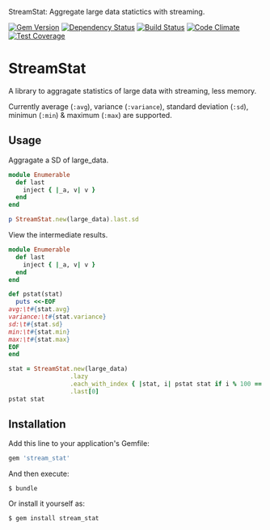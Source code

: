 StreamStat: Aggregate large data statictics with streaming.

[![Gem Version](https://badge.fury.io/rb/stream_stat.svg)](https://badge.fury.io/rb/stream_stat)
[![Dependency Status](https://gemnasium.com/badges/github.com/ne-sachirou/stream_stat.svg)](https://gemnasium.com/github.com/ne-sachirou/stream_stat)
[![Build Status](https://travis-ci.org/ne-sachirou/stream_stat.svg?branch=master)](https://travis-ci.org/ne-sachirou/stream_stat)
[![Code Climate](https://codeclimate.com/github/ne-sachirou/stream_stat/badges/gpa.svg)](https://codeclimate.com/github/ne-sachirou/stream_stat)
[![Test Coverage](https://codeclimate.com/github/ne-sachirou/stream_stat/badges/coverage.svg)](https://codeclimate.com/github/ne-sachirou/stream_stat/coverage)

StreamStat
==
A library to aggragate statistics of large data with streaming, less memory.

Currently average (`:avg`), variance (`:variance`), standard deviation (`:sd`), minimun (`:min`) & maximum (`:max`) are supported.

Usage
--
Aggragate a SD of large_data.

```ruby
module Enumerable
  def last
    inject { |_a, v| v }
  end
end

p StreamStat.new(large_data).last.sd
```

View the intermediate results.

```ruby
module Enumerable
  def last
    inject { |_a, v| v }
  end
end

def pstat(stat)
  puts <<-EOF
avg:\t#{stat.avg}
variance:\t#{stat.variance}
sd:\t#{stat.sd}
min:\t#{stat.min}
max:\t#{stat.max}
EOF
end

stat = StreamStat.new(large_data)
                 .lazy
                 .each_with_index { |stat, i| pstat stat if i % 100 == 0 }
                 .last[0]
pstat stat
```

Installation
--
Add this line to your application's Gemfile:

```ruby
gem 'stream_stat'
```

And then execute:

    $ bundle

Or install it yourself as:

    $ gem install stream_stat
